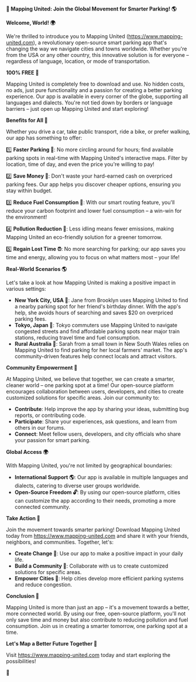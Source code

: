 **🚀 Mapping United: Join the Global Movement for Smarter Parking! 🌎**

**Welcome, World! 🌍**

We're thrilled to introduce you to Mapping United (https://www.mapping-united.com), a revolutionary open-source smart parking app that's changing the way we navigate cities and towns worldwide. Whether you're from the USA or any other country, this innovative solution is for everyone – regardless of language, location, or mode of transportation.

**100% FREE 🎁**

Mapping United is completely free to download and use. No hidden costs, no ads, just pure functionality and a passion for creating a better parking experience. Our app is available in every corner of the globe, supporting all languages and dialects. You're not tied down by borders or language barriers – just open up Mapping United and start exploring!

**Benefits for All 🌟**

Whether you drive a car, take public transport, ride a bike, or prefer walking, our app has something to offer:

1️⃣ **Faster Parking 🚗**: No more circling around for hours; find available parking spots in real-time with Mapping United's interactive maps. Filter by location, time of day, and even the price you're willing to pay!

2️⃣ **Save Money 💸**: Don't waste your hard-earned cash on overpriced parking fees. Our app helps you discover cheaper options, ensuring you stay within budget.

3️⃣ **Reduce Fuel Consumption 🚮**: With our smart routing feature, you'll reduce your carbon footprint and lower fuel consumption – a win-win for the environment!

4️⃣ **Pollution Reduction 🌿**: Less idling means fewer emissions, making Mapping United an eco-friendly solution for a greener tomorrow.

5️⃣ **Regain Lost Time ⏰**: No more searching for parking; our app saves you time and energy, allowing you to focus on what matters most – your life!

**Real-World Scenarios 🌎**

Let's take a look at how Mapping United is making a positive impact in various settings:

* **New York City, USA 🗽️**: Jane from Brooklyn uses Mapping United to find a nearby parking spot for her friend's birthday dinner. With the app's help, she avoids hours of searching and saves $20 on overpriced parking fees.
* **Tokyo, Japan 🚂**: Tokyo commuters use Mapping United to navigate congested streets and find affordable parking spots near major train stations, reducing travel time and fuel consumption.
* **Rural Australia 🌳**: Sarah from a small town in New South Wales relies on Mapping United to find parking for her local farmers' market. The app's community-driven features help connect locals and attract visitors.

**Community Empowerment 💖**

At Mapping United, we believe that together, we can create a smarter, cleaner world – one parking spot at a time! Our open-source platform encourages collaboration between users, developers, and cities to create customized solutions for specific areas. Join our community to:

* **Contribute**: Help improve the app by sharing your ideas, submitting bug reports, or contributing code.
* **Participate**: Share your experiences, ask questions, and learn from others in our forums.
* **Connect**: Meet fellow users, developers, and city officials who share your passion for smart parking.

**Global Access 🌍**

With Mapping United, you're not limited by geographical boundaries:

* **International Support 🌎**: Our app is available in multiple languages and dialects, catering to diverse user groups worldwide.
* **Open-Source Freedom 🔓**: By using our open-source platform, cities can customize the app according to their needs, promoting a more connected community.

**Take Action 💪**

Join the movement towards smarter parking! Download Mapping United today from https://www.mapping-united.com and share it with your friends, neighbors, and communities. Together, let's:

* **Create Change 🌈**: Use our app to make a positive impact in your daily life.
* **Build a Community 🤝**: Collaborate with us to create customized solutions for specific areas.
* **Empower Cities 🌆**: Help cities develop more efficient parking systems and reduce congestion.

**Conclusion 🌟**

Mapping United is more than just an app – it's a movement towards a better, more connected world. By using our free, open-source platform, you'll not only save time and money but also contribute to reducing pollution and fuel consumption. Join us in creating a smarter tomorrow, one parking spot at a time.

**Let's Map a Better Future Together 🌟**

Visit https://www.mapping-united.com today and start exploring the possibilities!

🚀